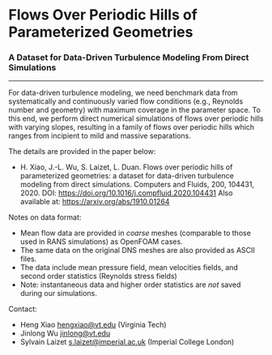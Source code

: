 # Flows Over Periodic Hills of Parameterized Geometries
### A Dataset for Data-Driven Turbulence Modeling From Direct Simulations
---------------------------------------------------------------------------------


For data-driven turbulence modeling, we need benchmark data from systematically and continuously varied flow conditions (e.g., Reynolds number and geometry) with maximum coverage in the parameter space. To this end, we perform direct numerical simulations of flows over periodic hills with varying slopes, resulting in a family of flows over periodic hills which ranges from incipient to mild and massive separations.

The details are provided in the paper below: 
- H. Xiao, J.-L. Wu, S. Laizet, L. Duan. Flows over periodic hills of parameterized geometries: a dataset for data-driven turbulence modeling from direct simulations. Computers and Fluids, 200, 104431, 2020. DOI: https://doi.org/10.1016/j.compfluid.2020.104431 Also available at: https://arxiv.org/abs/1910.01264

Notes on data format:
- Mean flow data are provided in *coarse* meshes (comparable to those used in  RANS simulations) as OpenFOAM cases.
- The same data on the original DNS meshes are also provided as ASCII files.
- The data include mean pressure field, mean velocities fields, and second order statistics (Reynolds stress fields)
- Note: instantaneous data and higher order statistics are *not* saved during our simulations. 


Contact: 
- Heng Xiao <hengxiao@vt.edu> (Virginia Tech) 
- Jinlong Wu <jinlong@vt.edu> 
- Sylvain Laizet <s.laizet@imperial.ac.uk> (Imperial College London)

